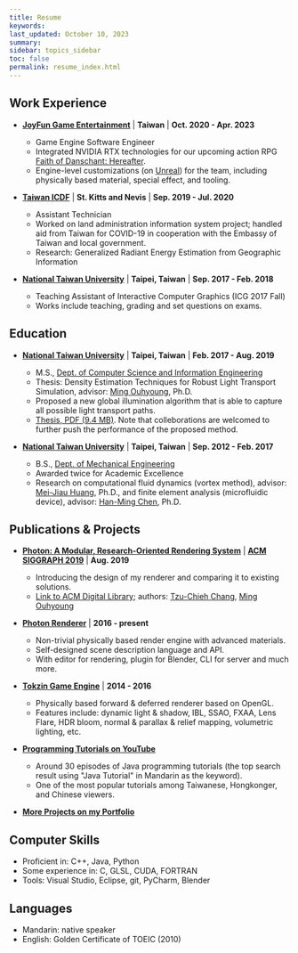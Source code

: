 ```yaml
---
title: Resume
keywords: 
last_updated: October 10, 2023
summary: 
sidebar: topics_sidebar
toc: false
permalink: resume_index.html
---
```


## Work Experience

* [**JoyFun Game Entertainment**](https://joyfun.wangyuan.com/index.html) \| **Taiwan** \| **Oct. 2020 - Apr. 2023**
  * Game Engine Software Engineer
  * Integrated NVIDIA RTX technologies for our upcoming action RPG [Faith of Danschant: Hereafter](https://www.youtube.com/watch?v=YvQjamB9IFI).
  * Engine-level customizations (on [Unreal](https://www.unrealengine.com/en-US)) for the team, including physically based material, special effect, and tooling.

* [**Taiwan ICDF**](https://www.icdf.org.tw/mp.asp?mp=2) \| **St. Kitts and Nevis** \| **Sep. 2019 - Jul. 2020**
  * Assistant Technician
  * Worked on land administration information system project; handled aid from Taiwan for COVID-19 in cooperation with the Embassy of Taiwan and local government.
  * Research: Generalized Radiant Energy Estimation from Geographic Information

* [**National Taiwan University**](https://www.ntu.edu.tw/english/) \| **Taipei, Taiwan** \| **Sep. 2017 - Feb. 2018**
  * Teaching Assistant of Interactive Computer Graphics (ICG 2017 Fall)
  * Works include teaching, grading and set questions on exams.

## Education

* [**National Taiwan University**](https://www.ntu.edu.tw/english/) \| **Taipei, Taiwan** \| **Feb. 2017 - Aug. 2019**
  * M.S., [Dept. of Computer Science and Information Engineering](https://www.csie.ntu.edu.tw/)
  * Thesis: Density Estimation Techniques for Robust Light Transport Simulation, advisor: [Ming Ouhyoung](https://www.csie.ntu.edu.tw/~ming/), Ph.D.
  * Proposed a new global illumination algorithm that is able to capture all possible light transport paths.
  * [Thesis, PDF (9.4 MB)](resources/thesis_20190818_protected.pdf). Note that colleborations are welcomed to further push the performance of the proposed method.

* [**National Taiwan University**](https://www.ntu.edu.tw/english/) \| **Taipei, Taiwan** \| **Sep. 2012 - Feb. 2017**
  * B.S., [Dept. of Mechanical Engineering](http://www.me.ntu.edu.tw/main.php?site_id=1)
  * Awarded twice for Academic Excellence
  * Research on computational fluid dynamics (vortex method), advisor: [Mei-Jiau Huang](http://www.me.ntu.edu.tw/main.php?mod=adv_custom_page&func=show_page&site_id=0&page_id=193), Ph.D., and finite element analysis (microfluidic device), advisor: [Han-Ming Chen](http://www.me.ntu.edu.tw/main.php?mod=adv_custom_page&func=show_page&site_id=0&page_id=172), Ph.D.

## Publications & Projects

* [**Photon: A Modular, Research-Oriented Rendering System**](portfolio_sig2019_photon.html) \| [**ACM SIGGRAPH 2019**](https://s2019.siggraph.org/) \| **Aug. 2019**
  * Introducing the design of my renderer and comparing it to existing solutions.
  * [Link to ACM Digital Library](https://dl.acm.org/doi/10.1145/3306214.3338586); authors: [Tzu-Chieh Chang](index.html), [Ming Ouhyoung](https://www.csie.ntu.edu.tw/~ming/)

* [**Photon Renderer**](portfolio_photon_v2.html) \| **2016 - present**
  * Non-trivial physically based render engine with advanced materials.
  * Self-designed scene description language and API.
  * With editor for rendering, plugin for Blender, CLI for server and much more.

* [**Tokzin Game Engine**](portfolio_tokzin.html) \| **2014 - 2016**
  * Physically based forward & deferred renderer based on OpenGL.
  * Features include: dynamic light & shadow, IBL, SSAO, FXAA, Lens Flare, HDR bloom, normal & parallax & relief mapping, volumetric lighting, etc.

* [**Programming Tutorials on YouTube**](https://www.youtube.com/c/TCCTheDeveloper)
  * Around 30 episodes of Java programming tutorials (the top search result using "Java Tutorial" in Mandarin as the keyword).
  * One of the most popular tutorials among Taiwanese, Hongkonger, and Chinese viewers.

* [**More Projects on my Portfolio**](portfolio_index.html)

## Computer Skills

* Proficient in: C++, Java, Python
* Some experience in: C, GLSL, CUDA, FORTRAN
* Tools: Visual Studio, Eclipse, git, PyCharm, Blender

## Languages

* Mandarin: native speaker
* English: Golden Certificate of TOEIC (2010)
